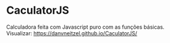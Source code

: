 # CaculatorJS
Calculadora feita com Javascript puro com as funções básicas.
<br>
Visualizar: 
<a href="https://danvneitzel.github.io/CaculatorJS/" target="_blank">
  https://danvneitzel.github.io/CaculatorJS/
</a>
